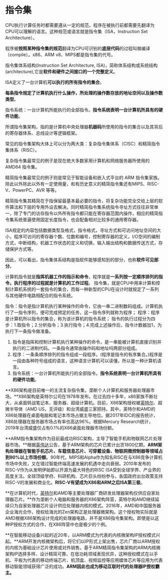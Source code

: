 # 指令集

CPU执行计算任务时都需要遵从一定的规范，程序在被执行前都需要先翻译为CPU可以理解的语言。这种规范或语言就是指令集（ISA，Instruction Set Architecture）。

程序被**按照某种指令集的规范**翻译为CPU可识别的**底层代码**的过程叫做编译（compile）。x86、ARM v8、MIPS都是指令集的代号。



指令集体系结构(Instruction Set Architecture, ISA)，简称体系结构或系统结构(architecture),它是**软件和硬件之间接口的一个完整定义**。

ISA定义了一台计算机**可以执行的所有指令的集合**。

**每条指令规定了计算机执行什么操作，所处理的操作数存放的地址空间以及操作数类型**。

指令系统：一台计算机所能执行的全部指令。**指令系统表明一台计算机所具有的硬件功能**。



所谓指令集架构，指的是计算机中央处理器**机器码**所使用的指令的集合以及其背后的寄存器体系、总线设计等逻辑框架。

常见的指令集架构大体上可以分为两大类：复杂指令集体系（CISC）和精简指令集体系（RISC）。

复杂指令集最常见的例子是现在绝大多数家用计算机和网络服务器所使用的 AMD64 指令集。

精简指令集最常见的例子则是常见于智能设备和嵌入式平台的 ARM 指令集家族。除此以外除此以外有一定使用量，和有历史意义的精简指令集还有MIPS、RISC-V、PowerPC、AVR 等等。

精简指令集其精简在于指保留最基本最必要的指令，将复杂功能完全交给上层的软件算法和下层的专用外设去解决。同时精简指令集系统指令寻址方式往往非常单一，除了专门的访存指令以外所有指令都只能在寄存器范围内操作，相应的精简指令集系统普遍使用固定长度指令，也会配备相对比较多的通用寄存器。



ISA规定的内容包括数据类型及格式，指令格式，寻址方式和可访问地址空间的大小，程序可访问的寄存器个数、位数和编号，控制寄存器的定义，I/O空间的编制方式，中断结构，机器工作状态的定义和切换，输入输出结构和数据传送方式，存储保护方式等。

因此，可以看出，指令集体系结构是指软件能够感知到的部分，也称**软件可见部分**。



计算机指令就是**指挥机器工作的指示和命令**，程序就是**一系列按一定顺序排列的指令，执行程序的过程就是计算机的工作过程**。 指令集，就是CPU中用来计算和控制计算机系统的一套指令的集合，而每一种新型的CPU在设计时就规定了一系列与其他硬件电路相配合的指令系统。



指令：指令是指计算机执行某种操作的命令，它由一串二进制数码组成。计算机执行了一指令序列，便可完成预定的任务，这一指令序列就称为程序；
程序：程序是计算机所以指令的集合，称为该计算机的指令系统；
指令的执行过程分为四步：1.取指令；2.分析指令；3.执行指令；4.完成上述操作后，指令计数器加1，为执行下一条指令做准备。



1. 指令是指挥和控制计算机执行某种操作的命令，是一串能被计算机直接识别并执行的二进制代码。一条指令通常由操作码和地址吗两部分组成。
2. 程序：一条条顺序排列的指令组成一段程序。(程序是指令的有序集合。)程序是一段由各种符号组成的语言，这种语言计算机可以读懂，所以是一种计算机语言。
3. 指令系统：一台计算机所能执行的全部指令。**指令系统表明一台计算机所具有的硬件功能**。



**X86架构是目前唯一的主流复杂指令集，垄断个人计算机和服务器处理器市场。**X86架构是英特尔公司在1978年发布。在过去四十多年，x86家族不断壮大，从桌面转战笔记本、服务器、超级计算机。目前，X86架构授权被[英特尔](https://xueqiu.com/S/INTC?from=status_stock_match)、超微半导体（AMD US，无评级）和台湾威盛三家把持。其中，英特尔和AMD的X86处理器在桌面电脑和笔记本市场占据主导地位。据2017年IDC的报告统计，X86处理器在服务器市场占有率也高达96%。根据Mercury Research统计，2019年台湾威盛仅占有0.1%的X86桌面处理器市场份额。



**ARM指令集架构作为目前最成功RISC架构，主导了智能手机和物联网芯片处理器市场。**根据[英伟达](https://xueqiu.com/S/NVDA?from=status_stock_match)公告，基于ARM架构的芯片已累计出货1800亿颗。**ARM架构处理器在智能手机芯片、车载信息芯片、可穿戴设备、物联网微控制器等领域占到90%以上市场份额**。90年代，MIPS和Alpha作为知名RISC在与X86竞争计算机市场中失败，又在错过智能终端高速发展的机遇中走向衰弱。2010年发布的RISC-V作为从发明伊始即以开源为最大特色的RISC ISA受到全球学界、产业界的高度关注。全球顶级学府、科研机构、芯片巨头纷纷参与，各国政府出台政策支持RISC-V的发展和商业化。**RISC-V有望成为X86和ARM之后ISA第三极**。



**在计算机时代，[英特尔](https://xueqiu.com/S/INTC?from=status_stock_match)和AMD等主要处理器厂商研发处理器架构仅供应自家处理器芯片。**作为垄断个人电脑和服务器的X86架构阵营，英特尔和AMD继续延续只为自家处理器芯片设计供应处理器内核的模式。2016年，AMD和中国服务器企业海光合作，授权给海光的Zen架构正是处理器微架构。这个授权物实际就是AMD根据X86架构设计完成的处理器电路，并不是X86指令集架构。即使是以这种IP授权方式的合作，在X86阵营中也是极少的个例。

**在智能移动设备兴起的近20年，以ARM模式为代表的内核微架构IP授权模式兴起。**ARM开发内核微架构后，将它们以IP形式上架出售，芯片厂商以ARM授权的内核为基础设计芯片使用或对外销售。基于ARM精简指令集架构的ARM内核微架构IP选择多样、设计精简可靠、在低功耗领域表现优异，这种授权模式在以手机、平板为代表的移动终端芯片、机顶盒、视频监控等应用媒体芯片等应用为代表移动智能领域获得广泛的成功。**ARM因此也成为移动互联时代的处理器IP授权霸主。**





